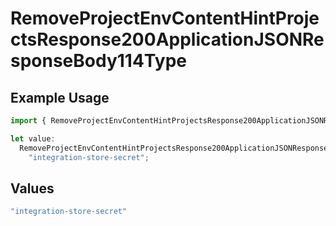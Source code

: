 # RemoveProjectEnvContentHintProjectsResponse200ApplicationJSONResponseBody114Type

## Example Usage

```typescript
import { RemoveProjectEnvContentHintProjectsResponse200ApplicationJSONResponseBody114Type } from "@vercel/sdk/models/removeprojectenvop.js";

let value:
  RemoveProjectEnvContentHintProjectsResponse200ApplicationJSONResponseBody114Type =
    "integration-store-secret";
```

## Values

```typescript
"integration-store-secret"
```